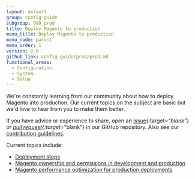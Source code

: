 ```yaml
---
layout: default
group: config-guide
subgroup: 999_prod
title: Deploy Magento to production
menu_title: Deploy Magento to production
menu_node: parent
menu_order: 1
version: 2.0
github_link: config-guide/prod/prod.md
functional_areas:
  - Configuration
  - System
  - Setup
---
```


We're constantly learning from our community about how to deploy Magento into production. Our current topics on the subject are basic but we'd love to hear from you to make them better.

If you have advice or experience to share, open an [issue](https://github.com/magento/devdocs/issues){:target=_"blank"} or [pull request](https://github.com/magento/devdocs/pulls){:target=_"blank"}  in our GitHub repository. Also see our [contribution guidelines]({{page.baseurl}}/contributor-guide/contributing.html).

Current topics include:

*	[Deployment steps]({{page.baseurl}}/config-guide/prod/prod_deploy.html)
*	[Magento ownership and permissions in development and production]({{page.baseurl}}/config-guide/prod/prod_file-sys-perms.html)
* [Magento performance optimization for production deployments]({{page.baseurl}}/config-guide/prod/prod_perf-optimize.html)

